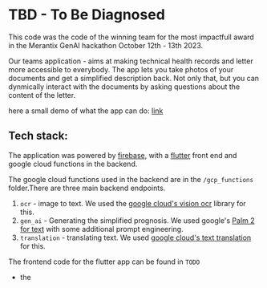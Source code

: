 # TBD - To Be Diagnosed

This code was the code of the winning team for the most impactfull award in the Merantix GenAI hackathon October 12th - 13th 2023. 

Our teams application - aims at making technical health records and letter more accessible to everybody. The app lets you take photos of your documents and get a simplified description back. Not only that, but you can dynmically interact with the documents by asking questions about the content of the letter.

here a small demo of what the app can do: [link](https://drive.google.com/file/d/1ZDgWtaHcMf7p8QkxOq0ArtZB1c8MZpYz/view?usp=share_link)

## Tech stack: ##

The application was powered by [firebase](https://firebase.google.com), with a [flutter](https://flutter.dev) front end and google cloud functions in the backend. 

The google cloud functions used in the backend are in the `/gcp_functions` folder.There are three main backend endpoints. 
1. `ocr` - image to text. We used the [google cloud's vision ocr](https://cloud.google.com/vision/docs/ocr) library for this.
2. `gen_ai` - Generating the simplified prognosis. We used google's [Palm 2 for text](https://forums.macrumors.com/threads/charging-a-macbook-pro-16-m1-max-with-a-67-watt-charger.2327512/) with some additional prompt engineering.
3. `translation` - translating text. We used [google cloud's text translation](https://cloud.google.com/translate/docs/basic/translating-text) for this.

The frontend code for the flutter app can be found in `TODO`

* the 
